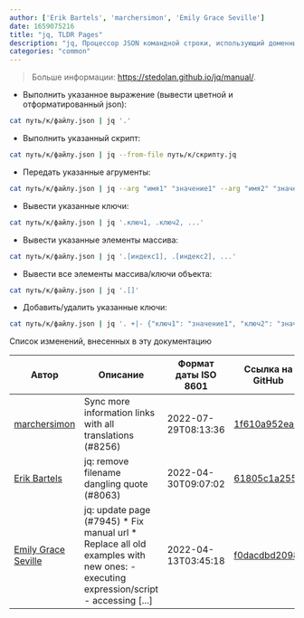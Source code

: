 ```yaml
---
author: ['Erik Bartels', 'marchersimon', 'Emily Grace Seville']
date: 1659075216
title: "jq, TLDR Pages"
description: "jq, Процессор JSON командной строки, использующий доменный язык."
categories: "common"
---
```

> Больше информации: <https://stedolan.github.io/jq/manual/>.

- Выполнить указанное выражение (вывести цветной и отформатированный json):

```bash
cat путь/к/файлу.json | jq '.'
```

- Выполнить указанный скрипт:

```bash
cat путь/к/файлу.json | jq --from-file путь/к/скрипту.jq
```

- Передать указанные агрументы:

```bash
cat путь/к/файлу.json | jq --arg "имя1" "значение1" --arg "имя2" "значение2" ... '. + $ARGS.named'
```

- Вывести указанные ключи:

```bash
cat путь/к/файлу.json | jq '.ключ1, .ключ2, ...'
```

- Вывести указанные элементы массива:

```bash
cat путь/к/файлу.json | jq '.[индекс1], .[индекс2], ...'
```

- Вывести все элементы массива/ключи объекта:

```bash
cat путь/к/файлу.json | jq '.[]'
```

- Добавить/удалить указанные ключи:

```bash
cat путь/к/файлу.json | jq '. +|- {"ключ1": "значение1", "ключ2": "значение2", ...}'
```
Список изменений, внесенных в эту документацию


Автор | Описание | Формат даты ISO 8601 | Ссылка на GitHub
------|-----|-----|-----
[marchersimon](mailto:50295997+marchersimon@users.noreply.github.com) | Sync more information links with all translations (#8256) | 2022-07-29T08:13:36 | [1f610a952ea0](https://github.com/tldr-pages/tldr/commit/1f610a952ea0d53e0a1bdbd1246ef81f24db2f3f)
[Erik Bartels](mailto:eb@soundcloud.com) | jq: remove filename dangling quote (#8063) | 2022-04-30T09:07:02 | [61805c1a2557](https://github.com/tldr-pages/tldr/commit/61805c1a2557b6004374e0950f7d027b2a65020e)
[Emily Grace Seville](mailto:emilyseville7cf@gmail.com) | jq: update page (#7945) * Fix manual url * Replace all old examples with new ones: - executing expression/script - accessing [...] | 2022-04-13T03:45:18 | [f0dacdbd2098](https://github.com/tldr-pages/tldr/commit/f0dacdbd20986a8fef80179f94f120df3234928e)

